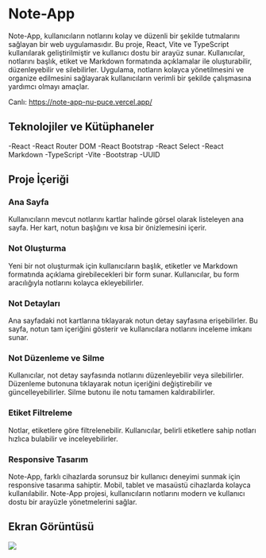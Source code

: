 ﻿<h1>Note-App</h1>
Note-App, kullanıcıların notlarını kolay ve düzenli bir şekilde tutmalarını sağlayan bir web uygulamasıdır. Bu proje, React, Vite ve TypeScript kullanılarak geliştirilmiştir ve kullanıcı dostu bir arayüz sunar. Kullanıcılar, notlarını başlık, etiket ve Markdown formatında açıklamalar ile oluşturabilir, düzenleyebilir ve silebilirler. Uygulama, notların kolayca yönetilmesini ve organize edilmesini sağlayarak kullanıcıların verimli bir şekilde çalışmasına yardımcı olmayı amaçlar.

Canlı: https://note-app-nu-puce.vercel.app/

<h2>Teknolojiler ve Kütüphaneler</h2>

-React
-React Router DOM
-React Bootstrap
-React Select
-React Markdown
-TypeScript
-Vite
-Bootstrap
-UUID

<h2>Proje İçeriği</h2>

<h3>Ana Sayfa</h3>
Kullanıcıların mevcut notlarını kartlar halinde görsel olarak listeleyen ana sayfa. Her kart, notun başlığını ve kısa bir önizlemesini içerir.
<h3>Not Oluşturma</h3>
Yeni bir not oluşturmak için kullanıcıların başlık, etiketler ve Markdown formatında açıklama girebilecekleri bir form sunar. Kullanıcılar, bu form aracılığıyla notlarını kolayca ekleyebilirler.
<h3>Not Detayları</h3>
Ana sayfadaki not kartlarına tıklayarak notun detay sayfasına erişebilirler. Bu sayfa, notun tam içeriğini gösterir ve kullanıcılara notlarını inceleme imkanı sunar.
<h3>Not Düzenleme ve Silme</h3>
Kullanıcılar, not detay sayfasında notlarını düzenleyebilir veya silebilirler. Düzenleme butonuna tıklayarak notun içeriğini değiştirebilir ve güncelleyebilirler. Silme butonu ile notu tamamen kaldırabilirler.
<h3>Etiket Filtreleme</h3>
Notlar, etiketlere göre filtrelenebilir. Kullanıcılar, belirli etiketlere sahip notları hızlıca bulabilir ve inceleyebilirler.
<h3>Responsive Tasarım</h3>
Note-App, farklı cihazlarda sorunsuz bir kullanıcı deneyimi sunmak için responsive tasarıma sahiptir. Mobil, tablet ve masaüstü cihazlarda kolayca kullanılabilir.
Note-App projesi, kullanıcıların notlarını modern ve kullanıcı dostu bir arayüzle yönetmelerini sağlar.

<h2>Ekran Görüntüsü</h2>

![](ekran.gif)
